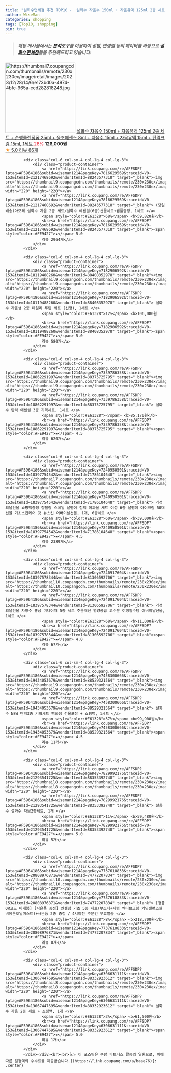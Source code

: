 ```yaml
---
title: "설화수면세점 추천 TOP10 -  설화수 자음수 150ml + 자음유액 125ml 2종 세트 + 순행클렌징폼 25ml + 윤조에센스 8ml + 자음수 15m"
author: WiseMan
categories: shopping
tags: [Top10, shopping]
pin: true
---
```


> ##### 해당 게시물에서는 [**분석도구**](https://itemscout.io/)를 이용하여 **성별**, **연령별** 등의 데이터를 바탕으로 [**설화수면세점**](https://link.coupang.com/a/baae76)들을 추천해드리고 있습니다.
<div class="container"><div class="row">
            <div class="col-6 col-sm-4 col-lg-4 col-lg-3">
                <div class="product-container">
                    <a href="https://link.coupang.com/re/AFFSDP?lptag=AF5964186&subid=wiseman1214&pageKey=7412574573&traceid=V0-153&itemId=19210121333&vendorItemId=88194977968" target="_blank"><img src="https://thumbnail7.coupangcdn.com/thumbnails/remote/230x230ex/image/retail/images/2023/12/28/14/6/e173bd0a-4974-4bfc-965a-ccd282818248.jpg" alt="https://thumbnail7.coupangcdn.com/thumbnails/remote/230x230ex/image/retail/images/2023/12/28/14/6/e173bd0a-4974-4bfc-965a-ccd282818248.jpg" width="220" height="220"></a>
                    <a href="https://link.coupang.com/re/AFFSDP?lptag=AF5964186&subid=wiseman1214&pageKey=7412574573&traceid=V0-153&itemId=19210121333&vendorItemId=88194977968" target="_blank"> 설화수 자음수 150ml + 자음유액 125ml 2종 세트 + 순행클렌징폼 25ml + 윤조에센스 8ml + 자음수 15ml + 자음유액 15ml + 탄력크림 15ml, 1세트 </a>
                    <span style="color:#E61328">28%</span> <b>126,000원</b>
                    <br><a href="https://link.coupang.com/re/AFFSDP?lptag=AF5964186&subid=wiseman1214&pageKey=7412574573&traceid=V0-153&itemId=19210121333&vendorItemId=88194977968" target="_blank"><span style="color:#FE9427">★</span> 5.0
                    리뷰 86개</a>
                </div>
            </div>
            
            <div class="col-6 col-sm-4 col-lg-4 col-lg-3">
                <div class="product-container">
                    <a href="https://link.coupang.com/re/AFFSDP?lptag=AF5964186&subid=wiseman1214&pageKey=7816629569&traceid=V0-153&itemId=21217468692&vendorItemId=88243577318" target="_blank"><img src="https://thumbnail9.coupangcdn.com/thumbnails/remote/230x230ex/image/vendor_inventory/104c/fbd7bb1b003c45934ca43dcf65c63b02422c99597db305be4e433af0363e.jpg" alt="https://thumbnail9.coupangcdn.com/thumbnails/remote/230x230ex/image/vendor_inventory/104c/fbd7bb1b003c45934ca43dcf65c63b02422c99597db305be4e433af0363e.jpg" width="220" height="220"></a>
                    <a href="https://link.coupang.com/re/AFFSDP?lptag=AF5964186&subid=wiseman1214&pageKey=7816629569&traceid=V0-153&itemId=21217468692&vendorItemId=88243577318" target="_blank"> (당일배송)아모레 설화수 자음 2종 세트/설화수 에센셜(6종)선물세트+샘플증정, 1세트 </a>
                    <span style="color:#E61328">68%</span> <b>59,820원</b>
                    <br><a href="https://link.coupang.com/re/AFFSDP?lptag=AF5964186&subid=wiseman1214&pageKey=7816629569&traceid=V0-153&itemId=21217468692&vendorItemId=88243577318" target="_blank"><span style="color:#FE9427">★</span> 5.0
                    리뷰 2964개</a>
                </div>
            </div>
            
            <div class="col-6 col-sm-4 col-lg-4 col-lg-3">
                <div class="product-container">
                    <a href="https://link.coupang.com/re/AFFSDP?lptag=AF5964186&subid=wiseman1214&pageKey=7182906592&traceid=V0-153&itemId=18119488260&vendorItemId=88408352978" target="_blank"><img src="https://thumbnail9.coupangcdn.com/thumbnails/remote/230x230ex/image/vendor_inventory/324a/d3fa9ac7983ef8f8a8a581e720188094f05b943fce539ea38c62a5644761.jpg" alt="https://thumbnail9.coupangcdn.com/thumbnails/remote/230x230ex/image/vendor_inventory/324a/d3fa9ac7983ef8f8a8a581e720188094f05b943fce539ea38c62a5644761.jpg" width="220" height="220"></a>
                    <a href="https://link.coupang.com/re/AFFSDP?lptag=AF5964186&subid=wiseman1214&pageKey=7182906592&traceid=V0-153&itemId=18119488260&vendorItemId=88408352978" target="_blank"> 설화수 자음생 2종 데일리 루틴 세트 (신형), 1세트 </a>
                    <span style="color:#E61328">12%</span> <b>106,080원</b>
                    <br><a href="https://link.coupang.com/re/AFFSDP?lptag=AF5964186&subid=wiseman1214&pageKey=7182906592&traceid=V0-153&itemId=18119488260&vendorItemId=88408352978" target="_blank"><span style="color:#FE9427">★</span> 5.0
                    리뷰 580개</a>
                </div>
            </div>
            
            <div class="col-6 col-sm-4 col-lg-4 col-lg-3">
                <div class="product-container">
                    <a href="https://link.coupang.com/re/AFFSDP?lptag=AF5964186&subid=wiseman1214&pageKey=7339786358&traceid=V0-153&itemId=18862291997&vendorItemId=88375725795" target="_blank"><img src="https://thumbnail9.coupangcdn.com/thumbnails/remote/230x230ex/image/vendor_inventory/1637/be02ae9e93453cbba50383331f5606f42c787b08d65b501ab6b26048fe1f.jpg" alt="https://thumbnail9.coupangcdn.com/thumbnails/remote/230x230ex/image/vendor_inventory/1637/be02ae9e93453cbba50383331f5606f42c787b08d65b501ab6b26048fe1f.jpg" width="220" height="220"></a>
                    <a href="https://link.coupang.com/re/AFFSDP?lptag=AF5964186&subid=wiseman1214&pageKey=7339786358&traceid=V0-153&itemId=18862291997&vendorItemId=88375725795" target="_blank"> 설화수 탄력 에센셜 3종 기획세트, 1세트 </a>
                    <span style="color:#E61328"></span> <b>85,170원</b>
                    <br><a href="https://link.coupang.com/re/AFFSDP?lptag=AF5964186&subid=wiseman1214&pageKey=7339786358&traceid=V0-153&itemId=18862291997&vendorItemId=88375725795" target="_blank"><span style="color:#FE9427">★</span> 4.5
                    리뷰 620개</a>
                </div>
            </div>
            
            <div class="col-6 col-sm-4 col-lg-4 col-lg-3">
                <div class="product-container">
                    <a href="https://link.coupang.com/re/AFFSDP?lptag=AF5964186&subid=wiseman1214&pageKey=7240950501&traceid=V0-153&itemId=18397754542&vendorItemId=71786104648" target="_blank"><img src="https://thumbnail7.coupangcdn.com/thumbnails/remote/230x230ex/image/vendor_inventory/b061/39bcd06a801b66766ef87d5b0ed37eb894a61ecb4fc2545f6c77c36a023e.jpg" alt="https://thumbnail7.coupangcdn.com/thumbnails/remote/230x230ex/image/vendor_inventory/b061/39bcd06a801b66766ef87d5b0ed37eb894a61ecb4fc2545f6c77c36a023e.jpg" width="220" height="220"></a>
                    <a href="https://link.coupang.com/re/AFFSDP?lptag=AF5964186&subid=wiseman1214&pageKey=7240950501&traceid=V0-153&itemId=18397754542&vendorItemId=71786104648" target="_blank"> 가정의달선물 쇼핑백증정 쟝블랑 스네일 달팽이 점액 여과물 세트 여성 6종 달팽이 아이크림 50대 선물 기초스킨케어 갯 뉴스킨 어버이날선물, 1개, 6종세트 </a>
                    <span style="color:#E61328">60%</span> <b>39,000원</b>
                    <br><a href="https://link.coupang.com/re/AFFSDP?lptag=AF5964186&subid=wiseman1214&pageKey=7240950501&traceid=V0-153&itemId=18397754542&vendorItemId=71786104648" target="_blank"><span style="color:#FE9427">★</span> 4.5
                    리뷰 2389개</a>
                </div>
            </div>
            
            <div class="col-6 col-sm-4 col-lg-4 col-lg-3">
                <div class="product-container">
                    <a href="https://link.coupang.com/re/AFFSDP?lptag=AF5964186&subid=wiseman1214&pageKey=7240917604&traceid=V0-153&itemId=18397578344&vendorItemId=81306592706" target="_blank"><img src="https://thumbnail10.coupangcdn.com/thumbnails/remote/230x230ex/image/vendor_inventory/28c8/568410a9de8c38e35c88ffeeadc385c96289f570acdf1825f69542cd82ca.jpg" alt="https://thumbnail10.coupangcdn.com/thumbnails/remote/230x230ex/image/vendor_inventory/28c8/568410a9de8c38e35c88ffeeadc385c96289f570acdf1825f69542cd82ca.jpg" width="220" height="220"></a>
                    <a href="https://link.coupang.com/re/AFFSDP?lptag=AF5964186&subid=wiseman1214&pageKey=7240917604&traceid=V0-153&itemId=18397578344&vendorItemId=81306592706" target="_blank"> 가정의달선물 자황수 홍삼 미니어처 5종 세트 주름개선 영양공급 고수분 여행필수템 어버이날선물, 1세트 </a>
                    <span style="color:#E61328">68%</span> <b>11,000원</b>
                    <br><a href="https://link.coupang.com/re/AFFSDP?lptag=AF5964186&subid=wiseman1214&pageKey=7240917604&traceid=V0-153&itemId=18397578344&vendorItemId=81306592706" target="_blank"><span style="color:#FE9427">★</span> 4.0
                    리뷰 67개</a>
                </div>
            </div>
            
            <div class="col-6 col-sm-4 col-lg-4 col-lg-3">
                <div class="product-container">
                    <a href="https://link.coupang.com/re/AFFSDP?lptag=AF5964186&subid=wiseman1214&pageKey=7458300666&traceid=V0-153&itemId=19434053679&vendorItemId=88529321564" target="_blank"><img src="https://thumbnail9.coupangcdn.com/thumbnails/remote/230x230ex/image/vendor_inventory/1637/be02ae9e93453cbba50383331f5606f42c787b08d65b501ab6b26048fe1f.jpg" alt="https://thumbnail9.coupangcdn.com/thumbnails/remote/230x230ex/image/vendor_inventory/1637/be02ae9e93453cbba50383331f5606f42c787b08d65b501ab6b26048fe1f.jpg" width="220" height="220"></a>
                    <a href="https://link.coupang.com/re/AFFSDP?lptag=AF5964186&subid=wiseman1214&pageKey=7458300666&traceid=V0-153&itemId=19434053679&vendorItemId=88529321564" target="_blank"> 설화수 NEW 탄력3종 기획세트 백화점 선물포장 + 쇼핑백, 1세트 </a>
                    <span style="color:#E61328">37%</span> <b>99,900원</b>
                    <br><a href="https://link.coupang.com/re/AFFSDP?lptag=AF5964186&subid=wiseman1214&pageKey=7458300666&traceid=V0-153&itemId=19434053679&vendorItemId=88529321564" target="_blank"><span style="color:#FE9427">★</span> 4.5
                    리뷰 11개</a>
                </div>
            </div>
            
            <div class="col-6 col-sm-4 col-lg-4 col-lg-3">
                <div class="product-container">
                    <a href="https://link.coupang.com/re/AFFSDP?lptag=AF5964186&subid=wiseman1214&pageKey=7829992176&traceid=V0-153&itemId=21293541725&vendorItemId=88353392748" target="_blank"><img src="https://thumbnail8.coupangcdn.com/thumbnails/remote/230x230ex/image/vendor_inventory/e338/64909ff90978fc3b0451de49737a678da299cc550ea4f53d710c7827e1d5.jpg" alt="https://thumbnail8.coupangcdn.com/thumbnails/remote/230x230ex/image/vendor_inventory/e338/64909ff90978fc3b0451de49737a678da299cc550ea4f53d710c7827e1d5.jpg" width="220" height="220"></a>
                    <a href="https://link.coupang.com/re/AFFSDP?lptag=AF5964186&subid=wiseman1214&pageKey=7829992176&traceid=V0-153&itemId=21293541725&vendorItemId=88353392748" target="_blank"> 설화수 설화수 자음2종세트, 1개 </a>
                    <span style="color:#E61328">11%</span> <b>59,480원</b>
                    <br><a href="https://link.coupang.com/re/AFFSDP?lptag=AF5964186&subid=wiseman1214&pageKey=7829992176&traceid=V0-153&itemId=21293541725&vendorItemId=88353392748" target="_blank"><span style="color:#FE9427">★</span> 5.0
                    리뷰 5개</a>
                </div>
            </div>
            
            <div class="col-6 col-sm-4 col-lg-4 col-lg-3">
                <div class="product-container">
                    <a href="https://link.coupang.com/re/AFFSDP?lptag=AF5964186&subid=wiseman1214&pageKey=7737610833&traceid=V0-153&itemId=20808976871&vendorItemId=74772207834" target="_blank"><img src="https://thumbnail10.coupangcdn.com/thumbnails/remote/230x230ex/image/vendor_inventory/7115/c3c19f686a8f785e9bb48ca55cfd59f20db23183e30ffaaba3241c324945.jpg" alt="https://thumbnail10.coupangcdn.com/thumbnails/remote/230x230ex/image/vendor_inventory/7115/c3c19f686a8f785e9bb48ca55cfd59f20db23183e30ffaaba3241c324945.jpg" width="220" height="220"></a>
                    <a href="https://link.coupang.com/re/AFFSDP?lptag=AF5964186&subid=wiseman1214&pageKey=7737610833&traceid=V0-153&itemId=20808976871&vendorItemId=74772207834" target="_blank"> [정품QR코드 미개봉] [사은품 증정] 인셀덤 기초 5종 세트(부스터+세럼 엑티브크림 카밍밸런스젤 비에톤오일미스트)+사은품 2종 증정 / 4시이전 주문건 무료발송 </a>
                    <span style="color:#E61328">8%</span> <b>218,700원</b>
                    <br><a href="https://link.coupang.com/re/AFFSDP?lptag=AF5964186&subid=wiseman1214&pageKey=7737610833&traceid=V0-153&itemId=20808976871&vendorItemId=74772207834" target="_blank"><span style="color:#FE9427">★</span> 
                    리뷰 0개</a>
                </div>
            </div>
            
            <div class="col-6 col-sm-4 col-lg-4 col-lg-3">
                <div class="product-container">
                    <a href="https://link.coupang.com/re/AFFSDP?lptag=AF5964186&subid=wiseman1214&pageKey=6306631111&traceid=V0-153&itemId=13067447695&vendorItemId=88332923612" target="_blank"><img src="https://thumbnail8.coupangcdn.com/thumbnails/remote/230x230ex/image/vendor_inventory/2c12/c7ee6f8944b7cd2762dbf172bd45a6e59f02097dba4a104131b781573ff7.jpg" alt="https://thumbnail8.coupangcdn.com/thumbnails/remote/230x230ex/image/vendor_inventory/2c12/c7ee6f8944b7cd2762dbf172bd45a6e59f02097dba4a104131b781573ff7.jpg" width="220" height="220"></a>
                    <a href="https://link.coupang.com/re/AFFSDP?lptag=AF5964186&subid=wiseman1214&pageKey=6306631111&traceid=V0-153&itemId=13067447695&vendorItemId=88332923612" target="_blank"> 설화수 자음 2종 세트 + 쇼핑백, 1개 </a>
                    <span style="color:#E61328">3%</span> <b>61,500원</b>
                    <br><a href="https://link.coupang.com/re/AFFSDP?lptag=AF5964186&subid=wiseman1214&pageKey=6306631111&traceid=V0-153&itemId=13067447695&vendorItemId=88332923612" target="_blank"><span style="color:#FE9427">★</span> 5.0
                    리뷰 1개</a>
                </div>
            </div>
            </div></div><br><br>[👉 이 포스팅은 쿠팡 파트너스 활동의 일환으로, 이에 따른 일정액의 수수료를 제공받습니다.](https://link.coupang.com/a/baae76){: .center}